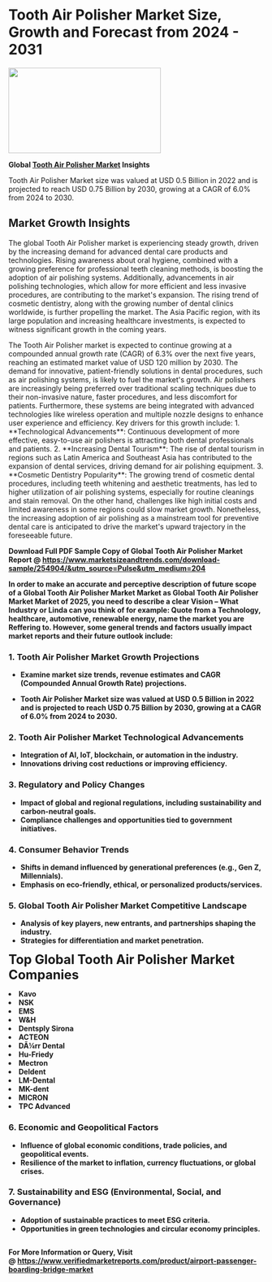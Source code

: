 <H1>Tooth Air Polisher Market Size, Growth and Forecast from 2024 - 2031</H1><img class="aligncenter size-medium wp-image-584254" src="https://thirdeyenews.in/wp-content/uploads/2024/09/Global-Market-Research-300x168.jpeg" alt="" width="300" height="168" /><p><strong>Global&nbsp;<a href="https://www.marketsizeandtrends.com/download-sample/254904/&amp;utm_source=Pulse&amp;utm_medium=204">Tooth Air Polisher Market</a> Insights</strong></p><p>Tooth Air Polisher Market size was valued at USD 0.5 Billion in 2022 and is projected to reach USD 0.75 Billion by 2030, growing at a CAGR of 6.0% from 2024 to 2030.</p><p><h2>Market Growth Insights</h2> <p>The global Tooth Air Polisher market is experiencing steady growth, driven by the increasing demand for advanced dental care products and technologies. Rising awareness about oral hygiene, combined with a growing preference for professional teeth cleaning methods, is boosting the adoption of air polishing systems. Additionally, advancements in air polishing technologies, which allow for more efficient and less invasive procedures, are contributing to the market's expansion. The rising trend of cosmetic dentistry, along with the growing number of dental clinics worldwide, is further propelling the market. The Asia Pacific region, with its large population and increasing healthcare investments, is expected to witness significant growth in the coming years.</p> <p><strong></strong></p> <p>The Tooth Air Polisher market is expected to continue growing at a compounded annual growth rate (CAGR) of 6.3% over the next five years, reaching an estimated market value of USD 120 million by 2030. The demand for innovative, patient-friendly solutions in dental procedures, such as air polishing systems, is likely to fuel the market's growth. Air polishers are increasingly being preferred over traditional scaling techniques due to their non-invasive nature, faster procedures, and less discomfort for patients. Furthermore, these systems are being integrated with advanced technologies like wireless operation and multiple nozzle designs to enhance user experience and efficiency. Key drivers for this growth include: 1. **Technological Advancements**: Continuous development of more effective, easy-to-use air polishers is attracting both dental professionals and patients. 2. **Increasing Dental Tourism**: The rise of dental tourism in regions such as Latin America and Southeast Asia has contributed to the expansion of dental services, driving demand for air polishing equipment. 3. **Cosmetic Dentistry Popularity**: The growing trend of cosmetic dental procedures, including teeth whitening and aesthetic treatments, has led to higher utilization of air polishing systems, especially for routine cleanings and stain removal. On the other hand, challenges like high initial costs and limited awareness in some regions could slow market growth. Nonetheless, the increasing adoption of air polishing as a mainstream tool for preventive dental care is anticipated to drive the market's upward trajectory in the foreseeable future. <p><strong></p><p><span class=""><strong>Download Full PDF Sample Copy of Global Tooth Air Polisher Market Report</strong> @ <a href="https://www.marketsizeandtrends.com/download-sample/254904/&amp;utm_source=Pulse&amp;utm_medium=204" target="_blank">https://www.marketsizeandtrends.com/download-sample/254904/&amp;utm_source=Pulse&amp;utm_medium=204</a></span></p><p>In order to make an accurate and perceptive description of future scope of a Global&nbsp;Tooth Air Polisher Market Market as Global&nbsp;Tooth Air Polisher Market Market of 2025, you need to describe a clear Vision &ndash; What Industry or Linda can you think of for example: Quote from a Technology, healthcare, automotive, renewable energy, name the market you are Reffering to. However, some general trends and factors usually impact market reports and their future outlook include:</p><h3>1.&nbsp;<strong>Tooth Air Polisher Market Growth Projections</strong></h3><ul><li>Examine market size trends, revenue estimates and CAGR (Compounded Annual Growth Rate) projections.</li><li><p>Tooth Air Polisher Market size was valued at USD 0.5 Billion in 2022 and is projected to reach USD 0.75 Billion by 2030, growing at a CAGR of 6.0% from 2024 to 2030.</p></li></ul><h3>2.&nbsp;<strong>Tooth Air Polisher Market Technological Advancements</strong></h3><ul><li>Integration of AI, IoT, blockchain, or automation in the industry.</li><li>Innovations driving cost reductions or improving efficiency.</li></ul><h3>3.&nbsp;<strong>Regulatory and Policy Changes</strong></h3><ul><li>Impact of global and regional regulations, including sustainability and carbon-neutral goals.</li><li>Compliance challenges and opportunities tied to government initiatives.</li></ul><h3>4.&nbsp;<strong>Consumer Behavior Trends</strong></h3><ul><li>Shifts in demand influenced by generational preferences (e.g., Gen Z, Millennials).</li><li>Emphasis on eco-friendly, ethical, or personalized products/services.</li></ul><h3>5.&nbsp;<strong>Global Tooth Air Polisher Market Competitive Landscape</strong></h3><ul><li>Analysis of key players, new entrants, and partnerships shaping the industry.</li><li>Strategies for differentiation and market penetration.</li></ul><p data-pm-slice="1 1 []"><span style="color: inherit; font-family: inherit; font-size: 25px;">Top Global Tooth Air Polisher Market Companies</span></p><div class="" data-test-id=""><p><li>Kavo</li><li> NSK</li><li> EMS</li><li> W&H</li><li> Dentsply Sirona</li><li> ACTEON</li><li> DÃ¼rr Dental</li><li> Hu-Friedy</li><li> Mectron</li><li> Deldent</li><li> LM-Dental</li><li> MK-dent</li><li> MICRON</li><li> TPC Advanced</li></p></div><h3>6.&nbsp;<strong>Economic and Geopolitical Factors</strong></h3><ul><li>Influence of global economic conditions, trade policies, and geopolitical events.</li><li>Resilience of the market to inflation, currency fluctuations, or global crises.</li></ul><h3>7.&nbsp;<strong>Sustainability and ESG (Environmental, Social, and Governance)</strong></h3><ul><li>Adoption of sustainable practices to meet ESG criteria.</li><li>Opportunities in green technologies and circular economy principles.</li></ul><h2><strong style="font-size: 14px;">For More Information or Query, Visit @&nbsp;</strong><a style="background-color: #ffffff; font-size: 14px;" href="https://www.marketsizeandtrends.com/report/tooth-air-polisher-market/" target="_blank">https://www.verifiedmarketreports.com/product/airport-passenger-boarding-bridge-market</a></h2>
